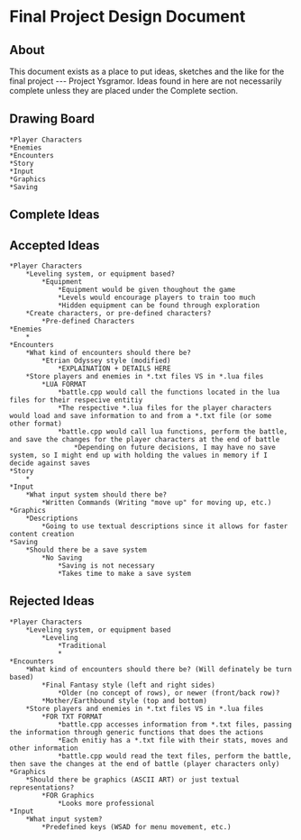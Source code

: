 Final Project Design Document
=============================

About
-----------------------------
This document exists as a place to put ideas, sketches and the like for the final project --- Project Ysgramor.  Ideas found in here are not necessarily complete unless they are placed under the Complete section.

Drawing Board
-----------------------------
	*Player Characters
	*Enemies
	*Encounters
	*Story
	*Input
	*Graphics
	*Saving

Complete Ideas
-----------------------------

Accepted Ideas
-----------------------------
	*Player Characters
		*Leveling system, or equipment based?
			*Equipment
				*Equipment would be given thoughout the game
				*Levels would encourage players to train too much
				*Hidden equipment can be found through exploration
		*Create characters, or pre-defined characters?
			*Pre-defined Characters
	*Enemies
		*
	*Encounters
		*What kind of encounters should there be?
			*Etrian Odyssey style (modified)
				*EXPLAINATION + DETAILS HERE
		*Store players and enemies in *.txt files VS in *.lua files
			*LUA FORMAT
				*battle.cpp would call the functions located in the lua files for their respecive entitiy
				*The respective *.lua files for the player characters would load and save information to and from a *.txt file (or some other format)
				*battle.cpp would call lua functions, perform the battle, and save the changes for the player characters at the end of battle
					*Depending on future decisions, I may have no save system, so I might end up with holding the values in memory if I decide against saves
	*Story
		*
	*Input
		*What input system should there be?
			*Written Commands (Writing "move up" for moving up, etc.)
	*Graphics
		*Descriptions
			*Going to use textual descriptions since it allows for faster content creation
	*Saving
		*Should there be a save system
			*No Saving
				*Saving is not necessary
				*Takes time to make a save system

Rejected Ideas
-----------------------------
	*Player Characters
		*Leveling system, or equipment based
			*Leveling
				*Traditional
				*
	*Encounters
		*What kind of encounters should there be? (Will definately be turn based)
			*Final Fantasy style (left and right sides)
				*Older (no concept of rows), or newer (front/back row)?
			*Mother/Earthbound style (top and bottom)
		*Store players and enemies in *.txt files VS in *.lua files
			*FOR TXT FORMAT
				*battle.cpp accesses information from *.txt files, passing the information through generic functions that does the actions
				*Each enitiy has a *.txt file with their stats, moves and other information
				*battle.cpp would read the text files, perform the battle, then save the changes at the end of battle (player characters only)
	*Graphics
		*Should there be graphics (ASCII ART) or just textual representations?
			*FOR Graphics
				*Looks more professional
	*Input
		*What input system?
			*Predefined keys (WSAD for menu movement, etc.)
